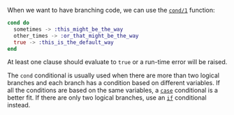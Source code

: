 When we want to have branching code, we can use the [`cond/1`][cond] function:

```elixir
cond do
  sometimes -> :this_might_be_the_way
  other_times -> :or_that_might_be_the_way
  true -> :this_is_the_default_way
end
```

At least one clause should evaluate to `true` or a run-time error will be raised.

The `cond` conditional is usually used when there are more than two logical branches and each branch has a condition based on different variables. If all the conditions are based on the same variables, a [`case`][case] conditional is a better fit. If there are only two logical branches, use an [`if`][if] conditional instead.

[cond]: https://elixir-lang.org/getting-started/case-cond-and-if.html#cond
[case]: https://elixir-lang.org/getting-started/case-cond-and-if.html#case
[if]: https://elixir-lang.org/getting-started/case-cond-and-if.html#if-and-unless
